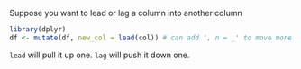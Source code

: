 Suppose you want to lead or lag a column into another column

```r
library(dplyr)
df <- mutate(df, new_col = lead(col)) # can add ', n = _' to move more than one

```
```lead``` will pull it up one. ```lag``` will push it down one.
